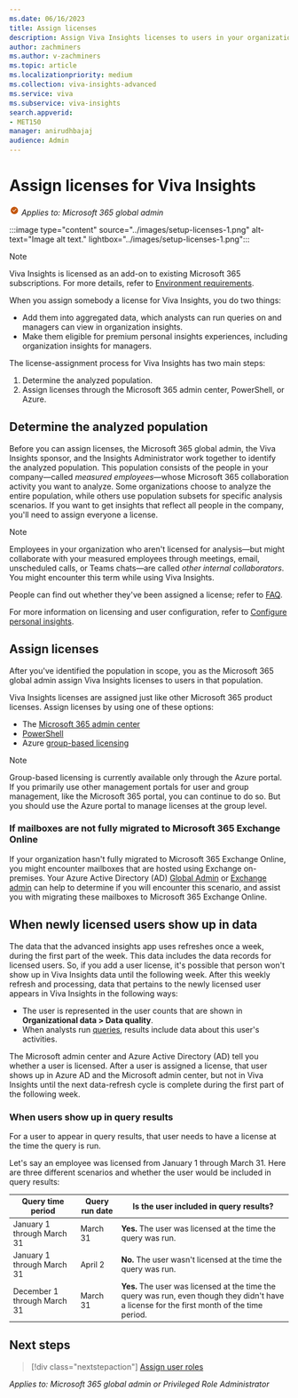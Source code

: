 ```yaml
---
ms.date: 06/16/2023
title: Assign licenses
description: Assign Viva Insights licenses to users in your organization
author: zachminers
ms.author: v-zachminers
ms.topic: article
ms.localizationpriority: medium 
ms.collection: viva-insights-advanced 
ms.service: viva 
ms.subservice: viva-insights 
search.appverid: 
- MET150 
manager: anirudhbajaj
audience: Admin
---
```


# Assign licenses for Viva Insights

![global admin](../images/applies-to-m365-admin.png) *Applies to: Microsoft 365 global admin*

:::image type="content" source="../images/setup-licenses-1.png" alt-text="Image alt text." lightbox="../images/setup-licenses-1.png":::

>[!Note]
>Viva Insights is licensed as an add-on to existing Microsoft 365 subscriptions. For more details, refer to [Environment requirements](environment-requirements.md).

When you assign somebody a license for Viva Insights, you do two things:

* Add them into aggregated data, which analysts can run queries on and managers can view in organization insights.
* Make them eligible for premium personal insights experiences, including organization insights for managers.

The license-assignment process for Viva Insights has two main steps:

1. Determine the analyzed population.
1. Assign licenses through the Microsoft 365 admin center, PowerShell, or Azure.

## Determine the analyzed population

Before you can assign licenses, the Microsoft 365 global admin, the Viva Insights sponsor, and the Insights Administrator work together to identify the analyzed population. This population consists of the people in your company—called *measured employees*—whose Microsoft 365 collaboration activity you want to analyze. Some organizations choose to analyze the entire population, while others use population subsets for specific analysis scenarios. If you want to get insights that reflect all people in the company, you'll need to assign everyone a license.

>[!Note]
>Employees in your organization who aren't licensed for analysis—but might collaborate with your measured employees through meetings, email, unscheduled calls, or Teams chats—are called *other internal collaborators*. You might encounter this term while using Viva Insights.

 People can find out whether they've been assigned a license; refer to [FAQ](../../personal/overview/mya-faq.md#q2-how-can-i-find-out-what-my-plan-is). 

For more information on licensing and user configuration, refer to [Configure personal insights](configure-personal-insights.md).

## Assign licenses

After you've identified the population in scope, you as the Microsoft 365 global admin assign Viva Insights licenses to users in that population.

Viva Insights licenses are assigned just like other Microsoft 365 product licenses. Assign licenses by using one of these options:

* The [Microsoft 365 admin center​](/microsoft-365/admin/add-users/add-users)
* [PowerShell](/microsoft-365/enterprise/assign-licenses-to-user-accounts-with-microsoft-365-powershell)
* Azure [group-based licensing](/azure/active-directory/enterprise-users/licensing-groups-assign)

>[!Note]
>Group-based licensing is currently available only through the Azure portal. If you primarily use other management portals for user and group management, like the Microsoft 365 portal, you can continue to do so. But you should use the Azure portal to manage licenses at the group level.

### If mailboxes are not fully migrated to Microsoft 365 Exchange Online

If your organization hasn't fully migrated to Microsoft 365 Exchange Online, you might encounter mailboxes that are hosted using Exchange on-premises. Your Azure Active Directory (AD) [Global Admin](/azure/active-directory/roles/permissions-reference#global-administrator) or [Exchange admin](/azure/active-directory/roles/permissions-reference#exchange-administrator) can help to determine if you will encounter this scenario, and assist you with migrating these mailboxes to Microsoft 365 Exchange Online. 

## When newly licensed users show up in data

The data that the advanced insights app uses refreshes once a week, during the first part of the week. This data includes the data records for licensed users. So, if you add a user license, it's possible that person won't show up in Viva Insights data until the following week. After this weekly refresh and processing, data that pertains to the newly licensed user appears in Viva Insights in the following ways:

* The user is represented in the user counts that are shown in **Organizational data > Data quality**.
* When analysts run [queries](../analyst/person-query.md), results include data about this user's activities.

The Microsoft admin center and Azure Active Directory (AD) tell you whether a user is licensed. After a user is assigned a license, that user shows up in Azure AD and the Microsoft admin center, but not in Viva Insights until the next data-refresh cycle is complete during the first part of the following week.

### When users show up in query results

For a user to appear in query results, that user needs to have a license at the time the query is run.

Let's say an employee was licensed from January 1 through March 31. Here are three different scenarios and whether the user would be included in query results:

|Query time period| Query run date| Is the user included in query results?|
|-----------------|-------------|-----|
|January 1 through March 31|March 31 |**Yes.** The user was licensed at the time the query was run. |
|January 1 through March 31|April 2|**No.** The user wasn't licensed at the time the query was run.|
|December 1 through March 31 |March 31|**Yes.** The user was licensed at the time the query was run, even though they didn't have a license for the first month of the time period.|

## Next steps

> [!div class="nextstepaction"]
> [Assign user roles](./assign-user-roles.md)

*Applies to: Microsoft 365 global admin or Privileged Role Administrator*


